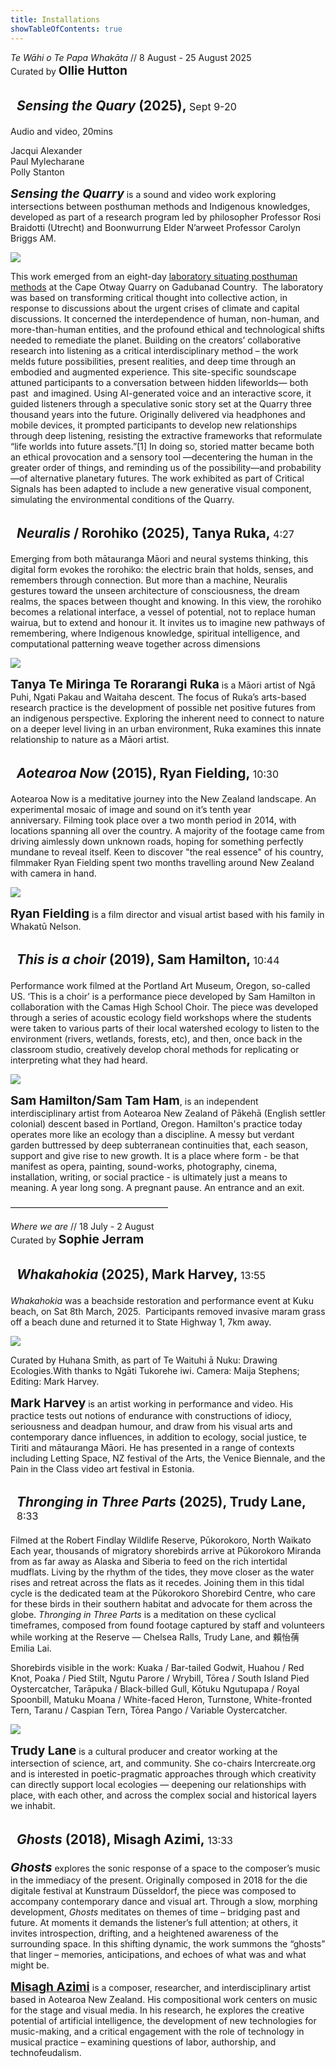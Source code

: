 ```yaml
---
title: Installations
showTableOfContents: true
---
```


_Te Wāhi o Te Papa Whakāta_ // 8 August - 25 August 2025<br/>
Curated by **Ollie Hutton**


## _Sensing the Quary_ (2025), <span>Sept 9-20</span>

Audio and video, 20mins

Jacqui Alexander<br />
Paul Mylecharane<br />
Polly Stanton

**_Sensing the Quarry_** is a sound and video work exploring intersections
between posthuman methods and Indigenous knowledges, developed as part of a
research program led by philosopher Professor Rosi Braidotti (Utrecht) and
Boonwurrung Elder N’arweet Professor Carolyn Briggs AM.

![](./sensing-the-quary.jpg)

This work emerged from an eight-day [laboratory situating posthuman
methods](https://www.posthuman.au/) at the Cape Otway Quarry on Gadubanad
Country.  The laboratory was based on transforming critical thought into
collective action, in response to discussions about the urgent crises of
climate and capital discussions. It concerned the interdependence of human,
non-human, and more-than-human entities, and the profound ethical and
technological shifts needed to remediate the planet. Building on the creators’
collaborative research into listening as a critical interdisciplinary method
– the work melds future possibilities, present realities, and deep time through
an embodied and augmented experience. This site-specific soundscape attuned
participants to a conversation between hidden lifeworlds— both past  and
imagined. Using AI-generated voice and an interactive score, it guided
listeners through a speculative sonic story set at the Quarry three thousand
years into the future. Originally delivered via headphones and mobile devices,
it prompted participants to develop new relationships through deep listening,
resisting the extractive frameworks that reformulate “life worlds into future
assets.”[1] In doing so, storied matter became both an ethical provocation and
a sensory tool —decentering the human in the greater order of things, and
reminding us of the possibility—and probability—of alternative planetary
futures. The work exhibited as part of Critical Signals has been adapted to
include a new generative visual component, simulating the environmental
conditions of the Quarry.


## _Neuralis_ / Rorohiko (2025), Tanya Ruka, <span>4:27</span>

Emerging from both mātauranga Māori and neural systems thinking, this digital
form evokes the rorohiko: the electric brain that holds, senses, and remembers
through connection. But more than a machine, Neuralis gestures toward the
unseen architecture of consciousness, the dream realms, the spaces between
thought and knowing. In this view, the rorohiko becomes a relational interface,
a vessel of potential, not to replace human wairua, but to extend and honour
it. It invites us to imagine new pathways of remembering, where Indigenous
knowledge, spiritual intelligence, and computational patterning weave together
across dimensions

![](tanya_ruka1.jpg)

**Tanya Te Miringa Te Rorarangi Ruka** is a Māori artist of Ngā Puhi, Ngati
Pakau and Waitaha descent. The focus of Ruka’s arts-based research practice is
the development of possible net positive futures from an indigenous
perspective. Exploring the inherent need to connect to nature on a deeper level
living in an urban environment, Ruka examines this innate relationship to
nature as a Māori artist.


## _Aotearoa Now_ (2015), Ryan Fielding, <span>10:30</span> 

Aotearoa Now is a meditative journey into the New Zealand landscape. An
experimental mosaic of image and sound on it’s tenth year anniversary. Filming
took place over a two month period in 2014, with locations spanning all over
the country. A majority of the footage came from driving aimlessly down unknown
roads, hoping for something perfectly mundane to reveal itself. Keen to
discover "the real essence" of his country, filmmaker Ryan Fielding spent two
months travelling around New Zealand with camera in hand.

![](ryan-fielding.jpeg)

**Ryan Fielding** is a film director and visual artist based with his family in Whakatū Nelson. 


## _This is a choir_ (2019), Sam Hamilton, <span>10:44</span>

Performance work filmed at the Portland Art Museum, Oregon, so-called US. ‘This
is a choir’ is a performance piece developed by Sam Hamilton in collaboration
with the Camas High School Choir. The piece was developed through a series of
acoustic ecology field workshops where the students were taken to various parts
of their local watershed ecology to listen to the environment (rivers,
wetlands, forests, etc), and then, once back in the classroom studio,
creatively develop choral methods for replicating or interpreting what they had
heard.

![](sam.jpeg)

**Sam Hamilton/Sam Tam Ham**, is an independent interdisciplinary artist from
Aotearoa New Zealand of Pākehā (English settler colonial) descent based in
Portland, Oregon. Hamilton's practice today operates more like an ecology than
a discipline. A messy but verdant garden buttressed by deep subterranean
continuities that, each season, support and give rise to new growth. It is a
place where form - be that manifest as opera, painting, sound-works,
photography, cinema, installation, writing, or social practice - is ultimately
just a means to meaning. A year long song. A pregnant pause. An entrance and an
exit.


––––––––––––––––––––––––––––––––––––

_Where we are_ // 18 July - 2 August<br/>
Curated by **Sophie Jerram** 

## _Whakahokia_ (2025), Mark Harvey, <span>13:55</span>

_Whakahokia_ was a beachside restoration and performance event at Kuku beach, on
Sat 8th March, 2025.  Participants removed invasive maram grass off a beach
dune and returned it to State Highway 1, 7km away.

![](maram_grass.jpeg)

Curated by Huhana Smith, as part of Te Waituhi ā Nuku: Drawing Ecologies.With
thanks to Ngāti Tukorehe iwi. Camera: Maija Stephens; Editing: Mark Harvey.

**Mark Harvey** is an artist working in performance and video. His practice
tests out notions of endurance with constructions of idiocy, seriousness and
deadpan humour, and draw from his visual arts and contemporary dance
influences, in addition to ecology, social justice, te Tiriti and mātauranga
Māori. He has presented in a range of contexts including Letting Space, NZ
festival of the Arts, the Venice Biennale, and the Pain in the Class video art
festival in Estonia.
 

## _Thronging in Three Parts_ (2025), Trudy Lane, <span>8:33</span>

Filmed at the Robert Findlay Wildlife Reserve, Pūkorokoro, North Waikato Each
year, thousands of migratory shorebirds arrive at Pūkorokoro Miranda from as
far away as Alaska and Siberia to feed on the rich intertidal mudflats. Living
by the rhythm of the tides, they move closer as the water rises and retreat
across the flats as it recedes. Joining them in this tidal cycle is the
dedicated team at the Pūkorokoro Shorebird Centre, who care for these birds in
their southern habitat and advocate for them across the globe. _Thronging in
Three Parts_ is a meditation on these cyclical timeframes, composed from found
footage captured by staff and volunteers while working at the Reserve — Chelsea
Ralls, Trudy Lane, and 賴怡蒨 Emilia Lai.

Shorebirds visible in the work: Kuaka / Bar-tailed Godwit, Huahou / Red Knot,
Poaka / Pied Stilt, Ngutu Parore / Wrybill, Tōrea / South Island Pied
Oystercatcher, Tarāpuka / Black-billed Gull, Kōtuku Ngutupapa / Royal
Spoonbill, Matuku Moana / White-faced Heron, Turnstone, White-fronted Tern,
Taranu / Caspian Tern, Tōrea Pango / Variable Oystercatcher.

![](birds.jpeg)

**Trudy Lane** is a cultural producer and creator working at the intersection of
science, art, and community. She co-chairs Intercreate.org and is interested in
poetic-pragmatic approaches through which creativity can directly support local
ecologies — deepening our relationships with place, with each other, and across
the complex social and historical layers we inhabit.
 


## _Ghosts_ (2018), Misagh Azimi, <span>13:33</span>

**_Ghosts_** explores the sonic response of a space to the composer’s music in the
immediacy of the present. Originally composed in 2018 for the die digitale
festival at Kunstraum Düsseldorf, the piece was composed to accompany
contemporary dance and visual art. Through a slow, morphing development, _Ghosts_
meditates on themes of time – bridging past and future. At moments it demands
the listener’s full attention; at others, it invites introspection, drifting,
and a heightened awareness of the surrounding space. In this shifting dynamic,
the work summons the “ghosts” that linger – memories, anticipations, and echoes
of what was and what might be.

[**Misagh Azimi**](/collaborators/misagh) is a composer, researcher, and interdisciplinary artist based in
Aotearoa New Zealand. His compositional work centers on music for the stage and
visual media. In his research, he explores the creative potential of artificial
intelligence, the development of new technologies for music-making, and a
critical engagement with the role of technology in musical practice – examining
questions of labor, authorship, and technofeudalism. 



<style>

header :not(h1) {
  display: none;
}

h2 {
  background: var(--critical-cream);
  color: var(--critical-green);

  padding-top: 3px;
  padding-left: 10px;
  padding-bottom: 3px;
}

h2 span {
  font-size: 1rem;
  font-weight: 400;
}

p strong {
  font-size: 1.2rem;
}

img {
  border-radius: 0;
}
</style>

